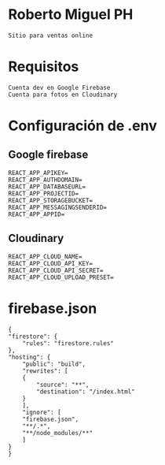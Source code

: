# Roberto Miguel PH
    Sitio para ventas online

# Requisitos
    Cuenta dev en Google Firebase
    Cuenta para fotos en Cloudinary

# Configuración de .env
## Google firebase
    REACT_APP_APIKEY=
    REACT_APP_AUTHDOMAIN=
    REACT_APP_DATABASEURL=
    REACT_APP_PROJECTID=
    REACT_APP_STORAGEBUCKET=
    REACT_APP_MESSAGINGSENDERID=
    REACT_APP_APPID=

## Cloudinary
    REACT_APP_CLOUD_NAME=
    REACT_APP_CLOUD_API_KEY=
    REACT_APP_CLOUD_API_SECRET=
    REACT_APP_CLOUD_UPLOAD_PRESET=

# firebase.json
    {
    "firestore": {
        "rules": "firestore.rules"
    },
    "hosting": {
        "public": "build",
        "rewrites": [
        {
            "source": "**",
            "destination": "/index.html"
        }
        ],
        "ignore": [
        "firebase.json",
        "**/.*",
        "**/node_modules/**"
        ]
    }
    }
